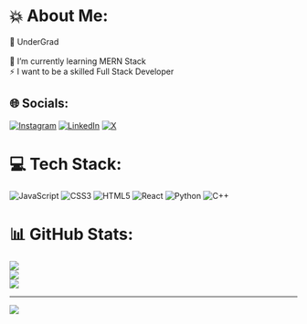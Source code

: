 # 💥️ About Me:
🔭 UnderGrad<br><br>🌱 I’m currently learning MERN Stack<br>⚡ I want to be a skilled Full Stack Developer


## 🌐 Socials:
[![Instagram](https://img.shields.io/badge/Instagram-%23E4405F.svg?logo=Instagram&logoColor=white)](https://www.instagram.com/tanishxrma) [![LinkedIn](https://img.shields.io/badge/LinkedIn-%230077B5.svg?logo=linkedin&logoColor=white)](https://www.linkedin.com/in/tanish-sharma-b74895250) [![X](https://img.shields.io/badge/X-black.svg?logo=X&logoColor=white)](https://x.com/tanishs26?t=hPAbKEl8aCpK9WWBucdprg&s=08) 

# 💻 Tech Stack:
![JavaScript](https://img.shields.io/badge/javascript-%23323330.svg?style=for-the-badge&logo=javascript&logoColor=%23F7DF1E) ![CSS3](https://img.shields.io/badge/css3-%231572B6.svg?style=for-the-badge&logo=css3&logoColor=white) ![HTML5](https://img.shields.io/badge/html5-%23E34F26.svg?style=for-the-badge&logo=html5&logoColor=white) ![React](https://img.shields.io/badge/react-%2320232a.svg?style=for-the-badge&logo=react&logoColor=%2361DAFB) ![Python](https://img.shields.io/badge/python-3670A0?style=for-the-badge&logo=python&logoColor=ffdd54) ![C++](https://img.shields.io/badge/c++-%2300599C.svg?style=for-the-badge&logo=c%2B%2B&logoColor=white)
# 📊 GitHub Stats:
![](https://github-readme-stats.vercel.app/api?username=tanishs26&theme=dark&hide_border=false&include_all_commits=false&count_private=false)<br/>
![](https://github-readme-streak-stats.herokuapp.com/?user=tanishs26&theme=dark&hide_border=false)<br/>
![](https://github-readme-stats.vercel.app/api/top-langs/?username=tanishs26&theme=dark&hide_border=false&include_all_commits=false&count_private=false&layout=compact)

---
[![](https://visitcount.itsvg.in/api?id=tanishs26&icon=5&color=1)](https://visitcount.itsvg.in)

<!-- Proudly created with GPRM ( https://gprm.itsvg.in ) -->
